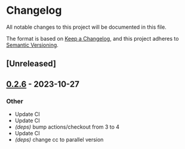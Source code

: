 # Changelog
All notable changes to this project will be documented in this file.

The format is based on [Keep a Changelog](https://keepachangelog.com/en/1.0.0/),
and this project adheres to [Semantic Versioning](https://semver.org/spec/v2.0.0.html).

## [Unreleased]

## [0.2.6](https://github.com/Maroon502/coin-build-tools/compare/v0.2.5...v0.2.6) - 2023-10-27

### Other
- Update CI
- Update CI
- *(deps)* bump actions/checkout from 3 to 4
- Update CI
- *(deps)* change cc to parallel version
